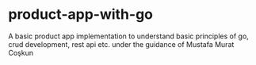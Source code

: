 # product-app-with-go
A basic product app implementation to understand basic principles of go, crud development, rest api etc. under the guidance of Mustafa Murat Coşkun
